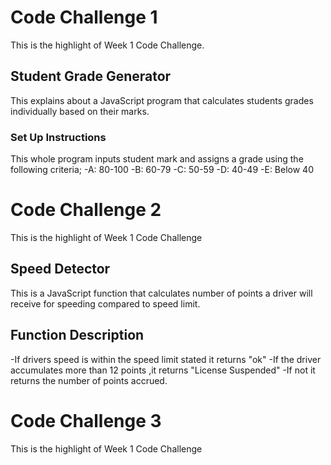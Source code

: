 # Code Challenge 1
This is the highlight of Week 1 Code Challenge.
## Student Grade Generator
This explains about a JavaScript program that calculates students grades individually based on their marks.
### Set Up Instructions
This whole program inputs student mark and assigns a grade using the following criteria;
-A: 80-100
-B: 60-79
-C: 50-59
-D: 40-49
-E: Below 40

# Code Challenge 2
This is the highlight of Week 1 Code Challenge
## Speed Detector 
This is a JavaScript function that calculates number of points a driver will receive for speeding compared to speed limit.
## Function Description
-If drivers speed is within the speed limit stated it returns "ok"
-If the driver accumulates more than 12 points ,it returns "License Suspended"
-If not it returns the number of points accrued.

# Code Challenge 3
This is the highlight of Week 1 Code Challenge
